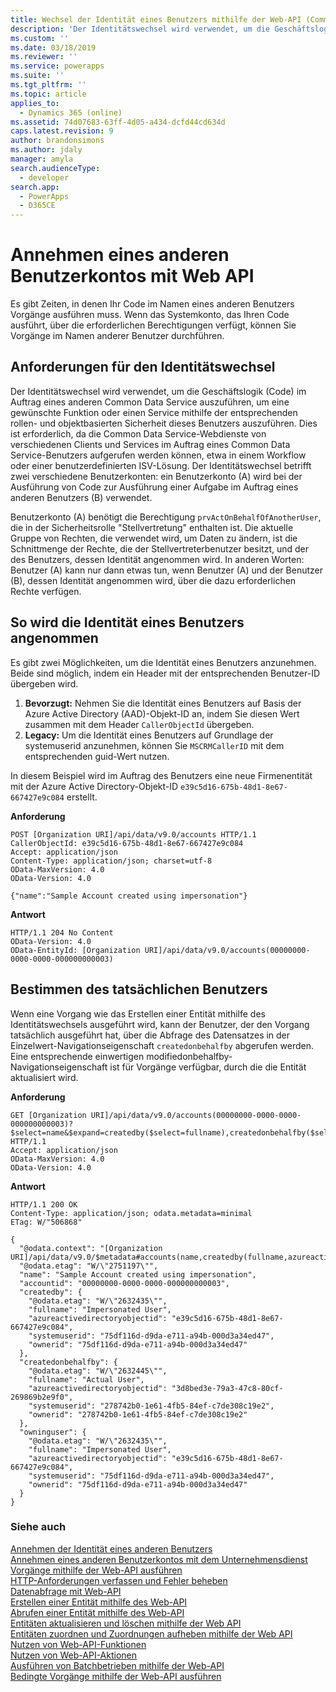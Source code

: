 ```yaml
---
title: Wechsel der Identität eines Benutzers mithilfe der Web-API (Common Data Service) | Microsoft Docs
description: 'Der Identitätswechsel wird verwendet, um die Geschäftslogik (Code) im Auftrag eines anderen Common Data Service auszuführen, um eine gewünschte Funktion oder einen Service mithilfe der entsprechenden rollen- und objektbasierten Sicherheit dieses Benutzers auszuführen. Lesen Sie, wie Sie die Identität eines anderen Benutzers in Common Data Service mithilfe der Web-API wechseln können.'
ms.custom: ''
ms.date: 03/18/2019
ms.reviewer: ''
ms.service: powerapps
ms.suite: ''
ms.tgt_pltfrm: ''
ms.topic: article
applies_to:
  - Dynamics 365 (online)
ms.assetid: 74d07683-63ff-4d05-a434-dcfd44cd634d
caps.latest.revision: 9
author: brandonsimons
ms.author: jdaly
manager: amyla
search.audienceType:
  - developer
search.app:
  - PowerApps
  - D365CE
---
```


<!-- TOD0: The higher level topic [Impersonate another user](../impersonate-another-user.md) should include all generic concepts.
This topic should only cover the Web API specific details -->


# <a name="impersonate-another-user-using-the-web-api"></a>Annehmen eines anderen Benutzerkontos mit Web API

Es gibt Zeiten, in denen Ihr Code im Namen eines anderen Benutzers Vorgänge ausführen muss. Wenn das Systemkonto, das Ihren Code ausführt, über die erforderlichen Berechtigungen verfügt, können Sie Vorgänge im Namen anderer Benutzer durchführen.  
  
<a name="bkmk_Requirementsforimpersonation"></a>

## <a name="requirements-for-impersonation"></a>Anforderungen für den Identitätswechsel

Der Identitätswechsel wird verwendet, um die Geschäftslogik (Code) im Auftrag eines anderen Common Data Service auszuführen, um eine gewünschte Funktion oder einen Service mithilfe der entsprechenden rollen- und objektbasierten Sicherheit dieses Benutzers auszuführen. Dies ist erforderlich, da die Common Data Service-Webdienste von verschiedenen Clients und Services im Auftrag eines Common Data Service-Benutzers aufgerufen werden können, etwa in einem Workflow oder einer benutzerdefinierten ISV-Lösung. Der Identitätswechsel betrifft zwei verschiedene Benutzerkonten: ein Benutzerkonto (A) wird bei der Ausführung von Code zur Ausführung einer Aufgabe im Auftrag eines anderen Benutzers (B) verwendet.  
  
Benutzerkonto (A) benötigt die Berechtigung `prvActOnBehalfOfAnotherUser`, die in der Sicherheitsrolle "Stellvertretung" enthalten ist. Die aktuelle Gruppe von Rechten, die verwendet wird, um Daten zu ändern, ist die Schnittmenge der Rechte, die der Stellvertreterbenutzer besitzt, und der des Benutzers, dessen Identität angenommen wird. In anderen Worten: Benutzer (A) kann nur dann etwas tun, wenn Benutzer (A) und der Benutzer (B), dessen Identität angenommen wird, über die dazu erforderlichen Rechte verfügen.  
  
<a name="bkmk_Howtoimpersonateauser"></a>

## <a name="how-to-impersonate-a-user"></a>So wird die Identität eines Benutzers angenommen

Es gibt zwei Möglichkeiten, um die Identität eines Benutzers anzunehmen. Beide sind möglich, indem ein Header mit der entsprechenden Benutzer-ID übergeben wird.

 1. **Bevorzugt:** Nehmen Sie die Identität eines Benutzers auf Basis der Azure Active Directory (AAD)-Objekt-ID an, indem Sie diesen Wert zusammen mit dem Header `CallerObjectId` übergeben.
2. **Legacy:** Um die Identität eines Benutzers auf Grundlage der systemuserid anzunehmen, können Sie `MSCRMCallerID` mit dem entsprechenden guid-Wert nutzen.

 In diesem Beispiel wird im Auftrag des Benutzers eine neue Firmenentität mit der Azure Active Directory-Objekt-ID `e39c5d16-675b-48d1-8e67-667427e9c084` erstellt.   
  
 **Anforderung**  
```http 
POST [Organization URI]/api/data/v9.0/accounts HTTP/1.1  
CallerObjectId: e39c5d16-675b-48d1-8e67-667427e9c084  
Accept: application/json  
Content-Type: application/json; charset=utf-8  
OData-MaxVersion: 4.0  
OData-Version: 4.0  
  
{"name":"Sample Account created using impersonation"}  
```  
  
 **Antwort**  
```http 
HTTP/1.1 204 No Content  
OData-Version: 4.0  
OData-EntityId: [Organization URI]/api/data/v9.0/accounts(00000000-0000-0000-000000000003)  
```  
  
<a name="bkmk_Determinetheactualuser"></a>

## <a name="determine-the-actual-user"></a>Bestimmen des tatsächlichen Benutzers

Wenn eine Vorgang wie das Erstellen einer Entität mithilfe des Identitätswechsels ausgeführt wird, kann der Benutzer, der den Vorgang tatsächlich ausgeführt hat, über die Abfrage des Datensatzes in der Einzelwert-Navigationseigenschaft `createdonbehalfby` abgerufen werden. Eine entsprechende einwertigen modifiedonbehalfby-Navigationseigenschaft ist für Vorgänge verfügbar, durch die die Entität aktualisiert wird.  
  
 **Anforderung**

```http 
GET [Organization URI]/api/data/v9.0/accounts(00000000-0000-0000-000000000003)?$select=name&$expand=createdby($select=fullname),createdonbehalfby($select=fullname),owninguser($select=fullname) HTTP/1.1   
Accept: application/json  
OData-MaxVersion: 4.0  
OData-Version: 4.0  
```  
  
 **Antwort**  
```http 
HTTP/1.1 200 OK  
Content-Type: application/json; odata.metadata=minimal  
ETag: W/"506868"  
  
{
  "@odata.context": "[Organization URI]/api/data/v9.0/$metadata#accounts(name,createdby(fullname,azureactivedirectoryobjectid),createdonbehalfby(fullname,azureactivedirectoryobjectid),owninguser(fullname,azureactivedirectoryobjectid))/$entity",
  "@odata.etag": "W/\"2751197\"",
  "name": "Sample Account created using impersonation",
  "accountid": "00000000-0000-0000-000000000003",
  "createdby": {
    "@odata.etag": "W/\"2632435\"",
    "fullname": "Impersonated User",
    "azureactivedirectoryobjectid": "e39c5d16-675b-48d1-8e67-667427e9c084",
    "systemuserid": "75df116d-d9da-e711-a94b-000d3a34ed47",
    "ownerid": "75df116d-d9da-e711-a94b-000d3a34ed47"
  },
  "createdonbehalfby": {
    "@odata.etag": "W/\"2632445\"",
    "fullname": "Actual User",
    "azureactivedirectoryobjectid": "3d8bed3e-79a3-47c8-80cf-269869b2e9f0",
    "systemuserid": "278742b0-1e61-4fb5-84ef-c7de308c19e2",
    "ownerid": "278742b0-1e61-4fb5-84ef-c7de308c19e2"
  },
  "owninguser": {
    "@odata.etag": "W/\"2632435\"",
    "fullname": "Impersonated User",
    "azureactivedirectoryobjectid": "e39c5d16-675b-48d1-8e67-667427e9c084",
    "systemuserid": "75df116d-d9da-e711-a94b-000d3a34ed47",
    "ownerid": "75df116d-d9da-e711-a94b-000d3a34ed47"
  }
}
```  
  
### <a name="see-also"></a>Siehe auch

[Annehmen der Identität eines anderen Benutzers](../impersonate-another-user.md)<br />
[Annehmen eines anderen Benutzerkontos mit dem Unternehmensdienst](../impersonate-another-user.md#impersonate-another-user-using-the-organization-service)<br />
[Vorgänge mithilfe der Web-API ausführen](perform-operations-web-api.md)<br />
[HTTP-Anforderungen verfassen und Fehler beheben](compose-http-requests-handle-errors.md)<br />
[Datenabfrage mit Web-API](query-data-web-api.md)<br />
[Erstellen einer Entität mithilfe des Web-API](create-entity-web-api.md)<br />
[Abrufen einer Entität mithilfe des Web-API](retrieve-entity-using-web-api.md)<br />
[Entitäten aktualisieren und löschen mithilfe der Web API](update-delete-entities-using-web-api.md)<br />
[Entitäten zuordnen und Zuordnungen aufheben mithilfe der Web API](associate-disassociate-entities-using-web-api.md)<br />
[Nutzen von Web-API-Funktionen](use-web-api-functions.md)<br />
[Nutzen von Web-API-Aktionen](use-web-api-actions.md)<br />
[Ausführen von Batchbetrieben mithilfe der Web-API](execute-batch-operations-using-web-api.md)<br />
[Bedingte Vorgänge mithilfe der Web-API ausführen](perform-conditional-operations-using-web-api.md)
